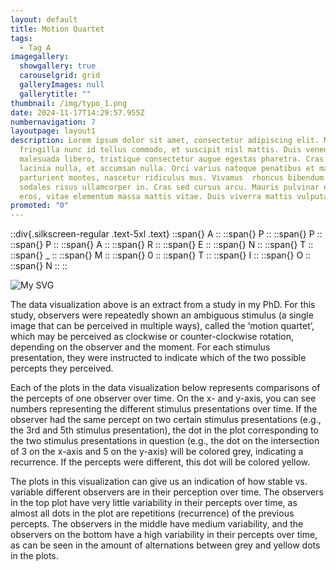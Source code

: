 ```yaml
---
layout: default
title: Motion Quartet
tags:
  - Tag A
imagegallery:
  showgallery: true
  carouselgrid: grid
  galleryImages: null
  gallerytitle: ""
thumbnail: /img/typo_1.png
date: 2024-11-17T14:29:57.955Z
numbernavigation: 7
layoutpage: layout1
description: Lorem ipsum dolor sit amet, consectetur adipiscing elit. Mauris
  fringilla nunc id tellus commodo, et suscipit nisl mattis. Duis venenatis
  malesuada libero, tristique consectetur augue egestas pharetra. Cras sit amet
  lacinia nulla, et accumsan nulla. Orci varius natoque penatibus et magnis dis
  parturient montes, nascetur ridiculus mus. Vivamus  rhoncus bibendum orci, in
  sodales risus ullamcorper in. Cras sed cursus arcu. Mauris pulvinar euismod
  eros, vitae elementum massa mattis vitae. Duis viverra mattis vulputate.
promoted: "0"
---
```


::div{.silkscreen-regular .text-5xl .text}
  ::span{}
  A
  ::
  ::span{}
  P
  ::
  ::span{}
  P
  ::
  ::span{}
  P
  ::
  ::span{}
  A
  ::
  ::span{}
  R
  ::
  ::span{}
  E
  ::
  ::span{}
  N
  ::
  ::span{}
  T
  ::
  ::span{}
  _
  ::
  ::span{}
  M
  ::
  ::span{}
  0
  ::
  ::span{}
  T
  ::
  ::span{}
  I
  ::
  ::span{}
  O
  ::
  ::span{}
  N
  ::
::

<!-- This is the code to embed the MQ gif in 
![My GIF](/path-to-your-gif.gif)
-->


![My SVG](/img/Fig15.svg)

The data visualization above is an extract from a study in my PhD. For this study, observers were repeatedly shown an ambiguous stimulus (a single image that can be perceived in multiple ways), called the ‘motion quartet’, which may be perceived as clockwise or counter-clockwise rotation, depending on the observer and the moment. For each stimulus presentation, they were instructed to indicate which of the two possible percepts they perceived. 

Each of the plots in the data visualization below represents comparisons of the percepts of one observer over time. On the x- and y-axis, you can see numbers representing the different stimulus presentations over time. If the observer had the same percept on two certain stimulus presentations (e.g., the 3rd and 5th stimulus presentation), the dot in the plot corresponding to the two stimulus presentations in question (e.g., the dot on the intersection of 3 on the x-axis and 5 on the y-axis) will be colored grey, indicating a recurrence. If the percepts were different, this dot will be colored yellow. 

The plots in this visualization can give us an indication of how stable vs. variable different observers are in their perception over time. The observers in the top plot have very little variability in their percepts over time, as almost all dots in the plot are repetitions (recurrence) of the previous percepts. The observers in the middle have medium variability, and the observers on the bottom have a high variability in their percepts over time, as can be seen in the amount of alternations between grey and yellow dots in the plots.

